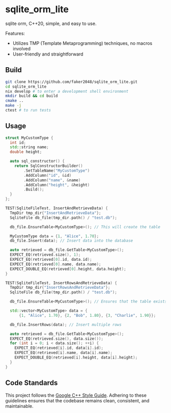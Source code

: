 
# sqlite_orm_lite
sqlite orm, C++20, simple, and easy to use.

Features:
- Utilizes TMP (Template Metaprogramming) techniques, no macros involved
- User-friendly and straightforward

## Build
```bash
git clone https://github.com/faker2048/sqlite_orm_lite.git
cd sqlite_orm_lite
nix develop # to enter a development shell environment
mkdir build && cd build
cmake ..
make -j
ctest # to run tests
```

## Usage
```C++
struct MyCustomType {
  int id;
  std::string name;
  double height;

  auto sql_constructor() {
    return SqlConstructorBuilder()
        .SetTableName("MyCustomType")
        .AddColumn("id", &id)
        .AddColumn("name", &name)
        .AddColumn("height", &height)
        .Build();
  }
};

TEST(SqliteFileTest, InsertAndRetrieveData) {
  TmpDir tmp_dir{"InsertAndRetrieveData"};
  SqliteFile db_file(tmp_dir.path() / "test.db");

  db_file.EnsureTable<MyCustomType>(); // This will create the table

  MyCustomType data = {1, "Alice", 1.70};
  db_file.Insert(data); // Insert data into the database

  auto retrieved = db_file.GetTable<MyCustomType>();
  EXPECT_EQ(retrieved.size(), 1);
  EXPECT_EQ(retrieved[0].id, data.id);
  EXPECT_EQ(retrieved[0].name, data.name);
  EXPECT_DOUBLE_EQ(retrieved[0].height, data.height);
}

TEST(SqliteFileTest, InsertRowsAndRetrieveData) {
  TmpDir tmp_dir{"InsertRowsAndRetrieveData"};
  SqliteFile db_file(tmp_dir.path() / "test.db");

  db_file.EnsureTable<MyCustomType>(); // Ensures that the table exists

  std::vector<MyCustomType> data = {
      {1, "Alice", 1.70}, {2, "Bob", 1.80}, {3, "Charlie", 1.90}};

  db_file.InsertRows(data); // Insert multiple rows

  auto retrieved = db_file.GetTable<MyCustomType>();
  EXPECT_EQ(retrieved.size(), data.size());
  for (int i = 0; i < data.size(); ++i) {
    EXPECT_EQ(retrieved[i].id, data[i].id);
    EXPECT_EQ(retrieved[i].name, data[i].name);
    EXPECT_DOUBLE_EQ(retrieved[i].height, data[i].height);
  }
}
```

## Code Standards
This project follows the [Google C++ Style Guide](https://google.github.io/styleguide/cppguide.html). Adhering to these guidelines ensures that the codebase remains clean, consistent, and maintainable.

